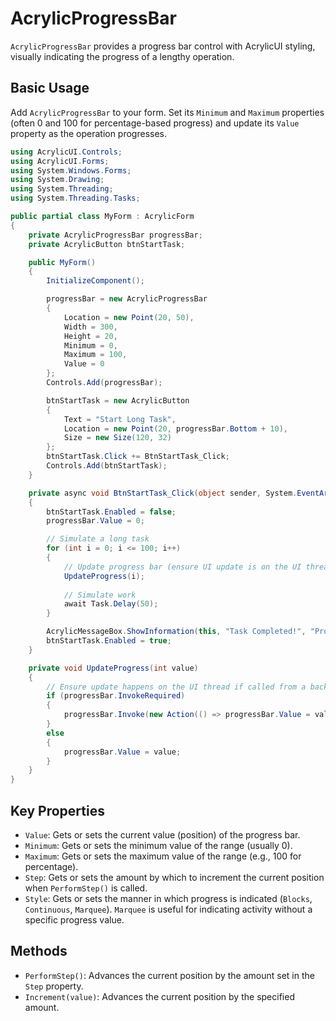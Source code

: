 # AcrylicProgressBar

`AcrylicProgressBar` provides a progress bar control with AcrylicUI styling, visually indicating the progress of a lengthy operation.

## Basic Usage

Add `AcrylicProgressBar` to your form. Set its `Minimum` and `Maximum` properties (often 0 and 100 for percentage-based progress) and update its `Value` property as the operation progresses.

```csharp
using AcrylicUI.Controls;
using AcrylicUI.Forms;
using System.Windows.Forms;
using System.Drawing;
using System.Threading;
using System.Threading.Tasks;

public partial class MyForm : AcrylicForm
{
    private AcrylicProgressBar progressBar;
    private AcrylicButton btnStartTask;

    public MyForm()
    {
        InitializeComponent();

        progressBar = new AcrylicProgressBar
        {
            Location = new Point(20, 50),
            Width = 300, 
            Height = 20,
            Minimum = 0,
            Maximum = 100,
            Value = 0
        };
        Controls.Add(progressBar);

        btnStartTask = new AcrylicButton
        {
            Text = "Start Long Task",
            Location = new Point(20, progressBar.Bottom + 10),
            Size = new Size(120, 32)
        };
        btnStartTask.Click += BtnStartTask_Click;
        Controls.Add(btnStartTask);
    }

    private async void BtnStartTask_Click(object sender, System.EventArgs e)
    {
        btnStartTask.Enabled = false;
        progressBar.Value = 0;

        // Simulate a long task
        for (int i = 0; i <= 100; i++)
        {
            // Update progress bar (ensure UI update is on the UI thread)
            UpdateProgress(i);
            
            // Simulate work
            await Task.Delay(50); 
        }

        AcrylicMessageBox.ShowInformation(this, "Task Completed!", "Progress");
        btnStartTask.Enabled = true;
    }

    private void UpdateProgress(int value)
    {
        // Ensure update happens on the UI thread if called from a background thread
        if (progressBar.InvokeRequired)
        {
            progressBar.Invoke(new Action(() => progressBar.Value = value));
        }
        else
        {
            progressBar.Value = value;
        }
    }
}
```

## Key Properties

*   `Value`: Gets or sets the current value (position) of the progress bar.
*   `Minimum`: Gets or sets the minimum value of the range (usually 0).
*   `Maximum`: Gets or sets the maximum value of the range (e.g., 100 for percentage).
*   `Step`: Gets or sets the amount by which to increment the current position when `PerformStep()` is called.
*   `Style`: Gets or sets the manner in which progress is indicated (`Blocks`, `Continuous`, `Marquee`). `Marquee` is useful for indicating activity without a specific progress value.

## Methods

*   `PerformStep()`: Advances the current position by the amount set in the `Step` property.
*   `Increment(value)`: Advances the current position by the specified amount. 